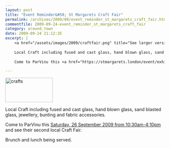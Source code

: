 ```yaml
---
layout: post
title: "Event Reminder&#58; St Margarets Craft Fair"
permalink: /archives/2009/09/event_reminder_st_margarets_craft_fair.html
commentfile: 2009-09-24-event_reminder_st_margarets_craft_fair
category: around_town
date: 2009-09-24 21:12:35
excerpt: |
    <a href="/assets/images/2009/craftfair.png" title="See larger version of - crafts"><img src="/assets/images/2009/craftfair_thumb.png" width="150" height="77" alt="crafts" class="photo right" /></a>
    
    Local Craft including fused and cast glass, hand blown glass, sand blasted glass, jewellery, bunting and fabric accessories.
    
    Come to ParVinu this <a href="https://stmargarets.london/event/exhibition/200705142235">Saturday, 26 September 2009 from 10:30am-4:10pm</a> and see their second local Craft Fair.

---
```


<a href="/assets/images/2009/craftfair.png" title="See larger version of - crafts"><img src="/assets/images/2009/craftfair_thumb.png" width="150" height="77" alt="crafts" class="photo right" /></a>

Local Craft including fused and cast glass, hand blown glass, sand blasted glass, jewellery, bunting and fabric accessories.

Come to ParVinu this [Saturday, 26 September 2009 from 10:30am-4:10pm](https://stmargarets.london/event/exhibition/200705142235) and see their second local Craft Fair.

Brunch and lunch being served.
